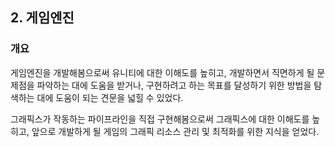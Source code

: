 ﻿## 2. 게임엔진

### 개요

게임엔진을 개발해봄으로써 유니티에 대한 이해도를 높히고, 개발하면서 직면하게 될 문제점을 파악하는 대에 도움을 받거나,
구현하려고 하는 목표를 달성하기 위한 방법을 탐색하는 대에 도움이 되는 견문을 넓힐 수 있었다.

그래픽스가 작동하는 파이프라인을 직접 구현해봄으로써 그래픽스에 대한 이해도를 높히고, 앞으로 개발하게 될 게임의
그래픽 리소스 관리 및 최적화를 위한 지식을 얻었다.
